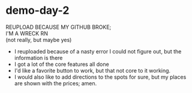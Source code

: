 # demo-day-2
REUPLOAD BECAUSE MY GITHUB BROKE;<br>
I'M A WRECK RN<br>
(not really, but maybe yes)<br>
<ul>
  <li>I reuploaded because of a nasty error I could not figure out, but the information is there</li>
  <li>I got a lot of the core features all done</li>
<li>I'd like a favorite button to work, but that not core to it working.</li>
<li>I would also like to add directions to the spots for sure, but my places are shown with the prices; amen.</li>
</ul>
